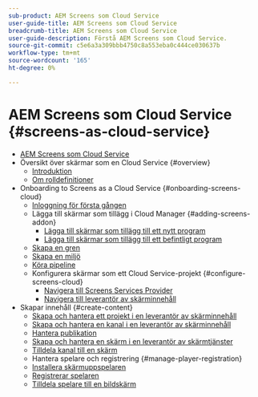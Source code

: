 ```yaml
---
sub-product: AEM Screens som Cloud Service
user-guide-title: AEM Screens som Cloud Service
breadcrumb-title: AEM Screens som Cloud Service
user-guide-description: Förstå AEM Screens som Cloud Service.
source-git-commit: c5e6a3a309bbb4750c8a553eba0c444ce030637b
workflow-type: tm+mt
source-wordcount: '165'
ht-degree: 0%

---
```



# AEM Screens som Cloud Service {#screens-as-cloud-service}

+ [AEM Screens som Cloud Service](/help/screens-cloud/home.md)
+ Översikt över skärmar som en Cloud Service {#overview}
   + [Introduktion](/help/screens-cloud/introduction/introduction.md)
   + [Om rolldefinitioner](/help/screens-cloud/introduction/personas-screens-cloud.md)
+ Onboarding to Screens as a Cloud Service {#onboarding-screens-cloud}
   + [Inloggning för första gången](/help/screens-cloud/onboarding-screens-cloud/first-time-login-screens-cloud.md)
   + Lägga till skärmar som tillägg i Cloud Manager {#adding-screens-addon}
      + [Lägga till skärmar som tillägg till ett nytt program](/help/screens-cloud/onboarding-screens-cloud/add-on-new-program-screens-cloud.md)
      + [Lägga till skärmar som tillägg till ett befintligt program](/help/screens-cloud/onboarding-screens-cloud/add-on-existing-program-screens-cloud.md)
   + [Skapa en gren](/help/screens-cloud/onboarding-screens-cloud/creating-a-branch.md)
   + [Skapa en miljö](/help/screens-cloud/onboarding-screens-cloud/creating-an-environment.md)
   + [Köra pipeline](/help/screens-cloud/onboarding-screens-cloud/running-a-pipeline.md)
   + Konfigurera skärmar som ett Cloud Service-projekt {#configure-screens-cloud}
      + [Navigera till Screens Services Provider](/help/screens-cloud/configuring/navigating-to-screens-services-provider.md)
      + [Navigera till leverantör av skärminnehåll](/help/screens-cloud/configuring/using-screens-content-provider.md)
+ Skapar innehåll {#create-content}
   + [Skapa och hantera ett projekt i en leverantör av skärminnehåll](/help/screens-cloud/creating-content/creating-projects-screens-cloud.md)
   + [Skapa och hantera en kanal i en leverantör av skärminnehåll](/help/screens-cloud/creating-content/creating-channels-screens-cloud.md)
   + [Hantera publikation](/help/screens-cloud/creating-content/manage-publish.md)
   + [Skapa och hantera en skärm i en leverantör av skärmtjänster](/help/screens-cloud/creating-content/creating-displays-screens-cloud.md)
   + [Tilldela kanal till en skärm](/help/screens-cloud/creating-content/assigning-channels-to-display.md)
   + Hantera spelare och registrering {#manage-player-registration}
   + [Installera skärmuppspelaren](/help/screens-cloud/managing-players-registration/installing-screens-cloud-player.md)
   + [Registrerar spelaren](/help/screens-cloud/managing-players-registration/registering-players-screens-cloud.md)
   + [Tilldela spelare till en bildskärm](/help/screens-cloud/managing-players-registration/assigning-player-display.md)
